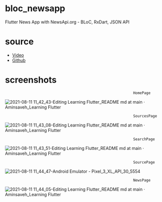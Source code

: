 
# bloc_newsapp
Flutter News App with NewsApi.org - BLoC, RxDart, JSON API  
# source
- [Video](https://www.youtube.com/watch?v=M8gRcFRdhxo)
- [Github](https://github.com/bilguunint/newsapp)
# screenshots
                                                               HomePage
![2021-08-11 11_42_43-Editing Learning Flutter_README md at main · Aminsaveh_Learning Flutter](https://user-images.githubusercontent.com/71345466/128986106-6d8ddef0-fe58-421a-927b-bdf68f489ff9.jpg)



                                                               SourcesPage
![2021-08-11 11_43_08-Editing Learning Flutter_README md at main · Aminsaveh_Learning Flutter](https://user-images.githubusercontent.com/71345466/128986120-0b42f8e5-7b05-446e-8376-c7bf5e12d730.jpg)


                                                               SearchPage
![2021-08-11 11_43_51-Editing Learning Flutter_README md at main · Aminsaveh_Learning Flutter](https://user-images.githubusercontent.com/71345466/128986127-3f1334c5-0fd8-4950-be1d-04e177ab5687.jpg)


                                                               SourcePage
![2021-08-11 11_44_47-Android Emulator - Pixel_3_XL_API_30_5554](https://user-images.githubusercontent.com/71345466/128986142-dbdd6a40-bf15-4f46-a4cb-25bfe97fa44a.jpg)


                                                               NewsPage
![2021-08-11 11_44_05-Editing Learning Flutter_README md at main · Aminsaveh_Learning Flutter](https://user-images.githubusercontent.com/71345466/128986146-fde4c08f-a88d-41e7-8175-f926715eb258.jpg)
